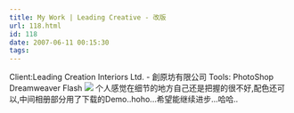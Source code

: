 ```yaml
---
title: My Work | Leading Creative - 改版
url: 118.html
id: 118
date: 2007-06-11 00:15:30
tags:
---
```


Client:Leading Creation Interiors Ltd. - 創原坊有限公司 Tools: PhotoShop Dreamweaver Flash [![](http://cai13.info/blog_pic/indexs-lc.jpg)](http://cai13.info/blog_pic/index-lc.jpg)  个人感觉在细节的地方自己还是把握的很不好,配色还可以,中间相册部分用了下载的Demo..hoho...希望能继续进步...哈哈..